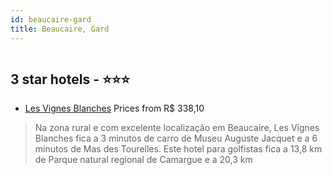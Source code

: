 ```yaml
---
id: beaucaire-gard
title: Beaucaire, Gard
---
```


<center><img src="https://i.travelapi.com/hotels/2000000/1110000/1104800/1104788/e99896b4_z.jpg" alt="" /></center>


##  3 star hotels - ⭐️⭐️⭐️

-    [Les Vignes Blanches](https://us.hurb.com/hotels/beaucaire/les-vignes-blanches-HT-ZSCU?cmp=18055) Prices from R$ 338,10
   > Na zona rural e com excelente localização em Beaucaire, Les Vignes Blanches fica a 3 minutos de carro de Museu Auguste Jacquet e a 6 minutos de Mas des Tourelles.  Este hotel para golfistas fica a 13,8 km de Parque natural regional de Camargue e a 20,3 km
